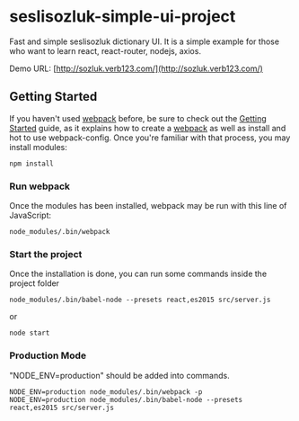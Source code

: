 # seslisozluk-simple-ui-project
Fast and simple seslisozluk dictionary UI. It is a simple example for those who want to learn react, react-router, nodejs, axios.

Demo URL: [http://sozluk.verb123.com/](http://sozluk.verb123.com/)

## Getting Started
If you haven't used [webpack](https://webpack.js.org/) before, be sure to check out the [Getting Started](https://webpack.js.org/guides/getting-started/) guide, as it explains how to create a [webpack](https://webpack.js.org/guides/installation/) as well as install and hot to use webpack-config. 
Once you're familiar with that process, you may install modules:

```shell
npm install
```

### Run webpack
Once the modules has been installed, webpack may be run with this line of JavaScript:

```shell
node_modules/.bin/webpack
```

### Start the project
Once the installation is done, you can run some commands inside the project folder

```shell
node_modules/.bin/babel-node --presets react,es2015 src/server.js
```
or 
```shell
node start
```

### Production Mode
"NODE_ENV=production" should be added into commands.

```shell
NODE_ENV=production node_modules/.bin/webpack -p
NODE_ENV=production node_modules/.bin/babel-node --presets react,es2015 src/server.js
```
